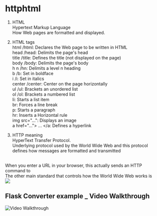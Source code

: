 
# httphtml

1. HTML</br>
Hypertext Markup Language</br>
How Web pages are formatted and displayed.</br>

2. HTML tags</br>
  html /html: Declares the Web page to be written in HTML</br>
  head /head: Delimits the page's head</br>
  title /title: Defines the title (not displayed on the page)</br>
  body /body: Delimits the page's body</br>
  h n /hn: Delimits a level n heading</br>
  b /b: Set in boldface</br>
  i /i: Set in italics</br>
  center /center: Center on the page horizontally</br>
  ul /ul: Brackets an unordered list</br>
  ol /ol: Brackets a numbered list</br>
  li: Starts a list item</br>
  br: Forces a line break </br>
  p: Starts a paragraph</br>
  hr: Inserts a Horizontal rule</br>
  img src="...": Displays an image </br>
  a href="..."> ... </a: Defines a hyperlink</br>



3. HTTP meaning</br>
HyperText Transfer Protocol.</br>
Underlying protocol used by the World Wide Web and this protocol defines how messages are formatted and transmitted</br></br>

When you enter a URL in your browser, this actually sends an HTTP command to </br>
The other main standard that controls how the World Wide Web works is </br>
<img src="https://imgur.com/a/mmYyo"></br>

## Flask Converter example _ Video Walkthrough</br>
<img src='https://i.imgur.com/E2hYQ95.gif' title='Video Walkthrough' width='' alt='Video Walkthrough'/></br>
